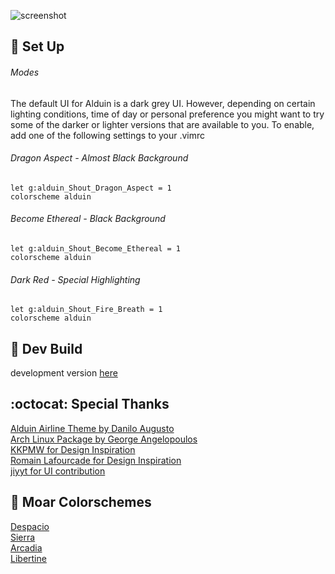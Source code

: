 ![screenshot](https://user-images.githubusercontent.com/11221489/33523788-18b91dfe-d7c4-11e7-93b2-52c40f5f00c9.png)

:space_invader: Set Up
------

###### Modes 
The default UI for Alduin is a dark grey UI. However, depending on certain lighting conditions, time of day or personal preference you might want to try some of the darker or lighter versions that are available to you. To enable, add one of the following settings to your .vimrc 

###### Dragon Aspect - Almost Black Background
```VimL
let g:alduin_Shout_Dragon_Aspect = 1
colorscheme alduin 
```

###### Become Ethereal - Black Background
```VimL
let g:alduin_Shout_Become_Ethereal = 1
colorscheme alduin 
```

###### Dark Red - Special Highlighting
```VimL
let g:alduin_Shout_Fire_Breath = 1
colorscheme alduin
```

:crescent_moon: Dev Build
----------------------------
development version [here](https://github.com/AlessandroYorba/Alduin/tree/nightly)

:octocat: Special Thanks
-----------------
[Alduin Airline Theme by Danilo Augusto](https://github.com/danilo-augusto)<br>
[Arch Linux Package by George Angelopoulos](https://github.com/lathan)<br>
[KKPMW for Design Inspiration](https://github.com/KKPMW/moonshine-vim)<br>
[Romain Lafourcade for Design Inspiration](https://github.com/romainl/Apprentice)<br>
[jiyyt for UI contribution](https://github.com/jiyyt)

:octopus: Moar Colorschemes
-------
[Despacio](https://github.com/AlessandroYorba/Despacio)<br>
[Sierra](https://github.com/AlessandroYorba/Sierra)<br>
[Arcadia](https://github.com/AlessandroYorba/Arcadia)<br>
[Libertine](https://github.com/AlessandroYorba/Libertine)<br>
